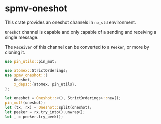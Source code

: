 # spmv-oneshot

This crate provides an oneshot channels in `no_std` environment.

`Oneshot` channel is capable and only capable of a sending and receiving a single message.  

The `Receiver` of this channel can be converted to a `Peeker`, or more by cloning it.

```rust
use pin_utils::pin_mut;

use atomex::StrictOrderings;
use spmv_oneshot::{
    Oneshot,
    x_deps::{atomex, pin_utils},
};

let oneshot = Oneshot::<(), StrictOrderings>::new();
pin_mut!(oneshot);
let (tx, rx) = Oneshot::split(oneshot);
let peeker = rx.try_into().unwrap();
let _ = peeker.try_peek();
```